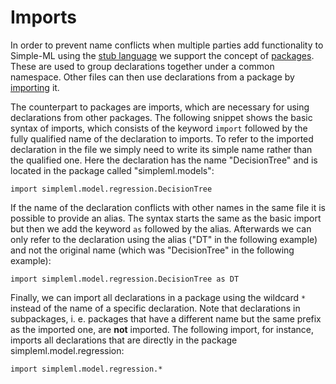 # Imports

In order to prevent name conflicts when multiple parties add functionality to Simple-ML using the [stub language][stub-language] we support the concept of [packages](#packages). These are used to group declarations together under a common namespace. Other files can then use declarations from a package by [importing](#imports) it.

The counterpart to packages are imports, which are necessary for using declarations from other packages. The following snippet shows the basic syntax of imports, which consists of the keyword `import` followed by the fully qualified name of the declaration to imports. To refer to the imported declaration in the file we simply need to write its simple name rather than the qualified one. Here the declaration has the name "DecisionTree" and is located in the package called "simpleml.models":

```
import simpleml.model.regression.DecisionTree
```

If the name of the declaration conflicts with other names in the same file it is possible to provide an alias. The syntax starts the same as the basic import but then we add the keyword `as` followed by the alias. Afterwards we can only refer to the declaration using the alias ("DT" in the following example) and not the original name (which was "DecisionTree" in the following example):

```
import simpleml.model.regression.DecisionTree as DT
```

Finally, we can import all declarations in a package using the wildcard `*` instead of the name of a specific declaration. Note that declarations in subpackages, i. e. packages that have a different name but the same prefix as the imported one, are **not** imported. The following import, for instance, imports all declarations that are directly in the package simpleml.model.regression:

```
import simpleml.model.regression.*
```

[stub-language]: ../stub-language/README.md
